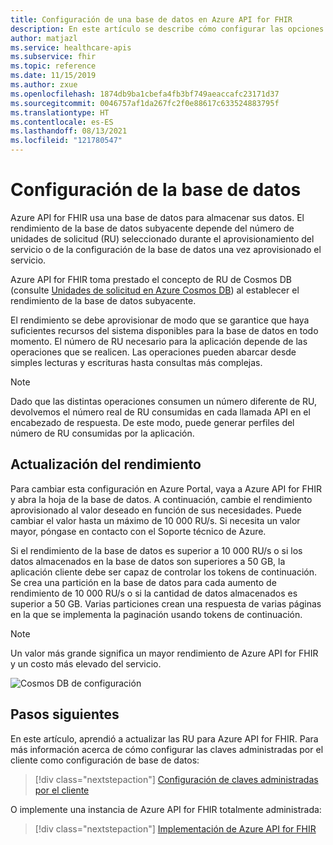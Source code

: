 ```yaml
---
title: Configuración de una base de datos en Azure API for FHIR
description: En este artículo se describe cómo configurar las opciones de la base de datos en Azure API for FHIR
author: matjazl
ms.service: healthcare-apis
ms.subservice: fhir
ms.topic: reference
ms.date: 11/15/2019
ms.author: zxue
ms.openlocfilehash: 1874db9ba1cbefa4fb3bf749aeaccafc23171d37
ms.sourcegitcommit: 0046757af1da267fc2f0e88617c633524883795f
ms.translationtype: HT
ms.contentlocale: es-ES
ms.lasthandoff: 08/13/2021
ms.locfileid: "121780547"
---
```

# <a name="configure-database-settings"></a>Configuración de la base de datos 

Azure API for FHIR usa una base de datos para almacenar sus datos. El rendimiento de la base de datos subyacente depende del número de unidades de solicitud (RU) seleccionado durante el aprovisionamiento del servicio o de la configuración de la base de datos una vez aprovisionado el servicio.

Azure API for FHIR toma prestado el concepto de RU de Cosmos DB (consulte [Unidades de solicitud en Azure Cosmos DB](../../cosmos-db/request-units.md)) al establecer el rendimiento de la base de datos subyacente. 

El rendimiento se debe aprovisionar de modo que se garantice que haya suficientes recursos del sistema disponibles para la base de datos en todo momento. El número de RU necesario para la aplicación depende de las operaciones que se realicen. Las operaciones pueden abarcar desde simples lecturas y escrituras hasta consultas más complejas. 

> [!NOTE]
> Dado que las distintas operaciones consumen un número diferente de RU, devolvemos el número real de RU consumidas en cada llamada API en el encabezado de respuesta. De este modo, puede generar perfiles del número de RU consumidas por la aplicación.

## <a name="update-throughput"></a>Actualización del rendimiento

Para cambiar esta configuración en Azure Portal, vaya a Azure API for FHIR y abra la hoja de la base de datos. A continuación, cambie el rendimiento aprovisionado al valor deseado en función de sus necesidades. Puede cambiar el valor hasta un máximo de 10 000 RU/s. Si necesita un valor mayor, póngase en contacto con el Soporte técnico de Azure.

Si el rendimiento de la base de datos es superior a 10 000 RU/s o si los datos almacenados en la base de datos son superiores a 50 GB, la aplicación cliente debe ser capaz de controlar los tokens de continuación. Se crea una partición en la base de datos para cada aumento de rendimiento de 10 000 RU/s o si la cantidad de datos almacenados es superior a 50 GB. Varias particiones crean una respuesta de varias páginas en la que se implementa la paginación usando tokens de continuación.

> [!NOTE] 
> Un valor más grande significa un mayor rendimiento de Azure API for FHIR y un costo más elevado del servicio.

![Cosmos DB de configuración](media/database/database-settings.png)

## <a name="next-steps"></a>Pasos siguientes

En este artículo, aprendió a actualizar las RU para Azure API for FHIR. Para más información acerca de cómo configurar las claves administradas por el cliente como configuración de base de datos:

>[!div class="nextstepaction"]
>[Configuración de claves administradas por el cliente](customer-managed-key.md)

O implemente una instancia de Azure API for FHIR totalmente administrada:
 
>[!div class="nextstepaction"]
>[Implementación de Azure API for FHIR](fhir-paas-portal-quickstart.md)